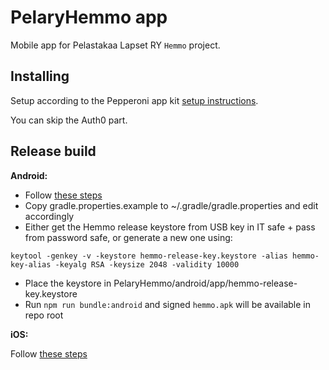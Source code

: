 PelaryHemmo app
===============

Mobile app for Pelastakaa Lapset RY `Hemmo` project.

Installing
----------

Setup according to the Pepperoni app kit
[setup instructions](https://github.com/futurice/pepperoni-app-kit/blob/master/docs/SETUP.md).

You can skip the Auth0 part.

Release build
-------------

**Android:**

- Follow [these steps](https://facebook.github.io/react-native/docs/signed-apk-android.html)
- Copy gradle.properties.example to ~/.gradle/gradle.properties and edit accordingly
- Either get the Hemmo release keystore from USB key in IT safe + pass from password safe, or generate a new one using:
```
keytool -genkey -v -keystore hemmo-release-key.keystore -alias hemmo-key-alias -keyalg RSA -keysize 2048 -validity 10000
```
- Place the keystore in PelaryHemmo/android/app/hemmo-release-key.keystore
- Run `npm run bundle:android` and signed `hemmo.apk` will be available in repo root

**iOS:**

Follow [these steps](https://facebook.github.io/react-native/docs/running-on-device-ios.html#building-your-app-for-production)
